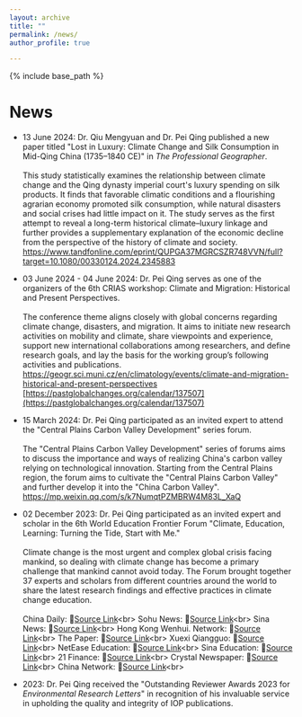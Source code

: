 ```yaml
---
layout: archive
title: ""
permalink: /news/
author_profile: true

---
```


{% include base_path %}


News
======
* 13 June 2024: Dr. Qiu Mengyuan and Dr. Pei Qing published a new paper titled "Lost in Luxury: Climate Change and Silk Consumption in Mid-Qing China (1735–1840 CE)" in *The Professional Geographer*. <br><br>
This study statistically examines the relationship between climate change and the Qing dynasty imperial court's luxury spending on silk products. It finds that favorable climatic conditions and a flourishing agrarian economy promoted silk consumption, while natural disasters and social crises had little impact on it. The study serves as the first attempt to reveal a long-term historical climate–luxury linkage and further provides a supplementary explanation of the economic decline from the perspective of the history of climate and society.<br>
<a href="https://www.tandfonline.com/eprint/QUPGA37MGRCSZR748VVN/full?target=10.1080/00330124.2024.2345883">https://www.tandfonline.com/eprint/QUPGA37MGRCSZR748VVN/full?target=10.1080/00330124.2024.2345883</a><br>

* 03 June 2024 - 04 June 2024: Dr. Pei Qing serves as one of the organizers of the 6th CRIAS workshop: Climate and Migration: Historical and Present Perspectives.<br><br>
The conference theme aligns closely with global concerns regarding climate change, disasters, and migration. It aims to initiate new research activities on mobility and climate, share viewpoints and experience, support new international collaborations among researchers, and define research goals, and lay the basis for the working group’s following activities and publications.<br>
<a href="https://geogr.sci.muni.cz/en/climatology/events/climate-and-migration-historical-and-present-perspectives">https://geogr.sci.muni.cz/en/climatology/events/climate-and-migration-historical-and-present-perspectives</a><br>
[https://pastglobalchanges.org/calendar/137507](https://pastglobalchanges.org/calendar/137507)

* 15 March 2024: Dr. Pei Qing participated as an invited expert to attend the "Central Plains Carbon Valley Development" series forum. <br><br>
The "Central Plains Carbon Valley Development" series of forums aims to discuss the importance and ways of realizing China's carbon valley relying on technological innovation. Starting from the Central Plains region, the forum aims to cultivate the "Central Plains Carbon Valley" and further develop it into the "China Carbon Valley".<br>
<a href="https://mp.weixin.qq.com/s/k7NumqtPZMBRW4M83L_XaQ">https://mp.weixin.qq.com/s/k7NumqtPZMBRW4M83L_XaQ</a><br>

* 02 December 2023: Dr. Pei Qing participated as an invited expert and scholar in the 6th World Education Frontier Forum "Climate, Education, Learning: Turning the Tide, Start with Me."<br><br>
Climate change is the most urgent and complex global crisis facing mankind, so dealing with climate change has become a primary challenge that mankind cannot avoid today. The Forum brought together 37 experts and scholars from different countries around the world to share the latest research findings and effective practices in climate change education.<br><br>
China Daily: <span>🔗<span>[Source Link](https://cn.chinadaily.com.cn/a/202312/04/WS656d75d5a310d5acd877180d.html "https://cn.chinadaily.com.cn/a/202312/04/WS656d75d5a310d5acd877180d.html")<br>
Sohu News: <span>🔗<span>[Source Link](https://3g.k.sohu.com/t/n746020599?serialId=3ccd43198c4ec37b4e92c16c874ce451&showType=&shp1=NjczNDk4NTI2NTM2NDI1OTY2Ng%3D%3D&sf_a=weixin "https://3g.k.sohu.com/t/n746020599?serialId=3ccd43198c4ec37b4e92c16c874ce451&showType=&shp1=NjczNDk4NTI2NTM2NDI1OTY2Ng%3D%3D&sf_a=weixin")<br>
Sina News: <span>🔗<span>[Source Link](https://shenzhen.sina.cn/news/2023-12-04/detail-imzwvwiq5367883.d.html?sinawapsharesource=newsapp&wm=3200_0001 "https://shenzhen.sina.cn/news/2023-12-04/detail-imzwvwiq5367883.d.html?sinawapsharesource=newsapp&wm=3200_0001")<br>
Hong Kong Wenhui. Network: <span>🔗<span>[Source Link](https://www.wenweipo.com/s/202312/04/AP656d921ee4b0fdf828a8f588.html "https://www.wenweipo.com/s/202312/04/AP656d921ee4b0fdf828a8f588.html")<br>
The Paper: <span>🔗<span>[Source Link](https://m.thepaper.cn/newsDetail_forward_25540419 "https://m.thepaper.cn/newsDetail_forward_25540419")<br>
Xuexi Qiangguo: <span>🔗<span>[Source Link](https://article.xuexi.cn/articles/index.html?art_id=16269555655746257495&source=share&study_style_id=feeds_opaque&reco_id=102707f01d20c0a82235000u&share_to=wx_single&study_share_enable=1&study_comment_disable=0&ptype=0&item_id=16269555655746257495 "https://article.xuexi.cn/articles/index.html?art_id=16269555655746257495&source=share&study_style_id=feeds_opaque&reco_id=102707f01d20c0a82235000u&share_to=wx_single&study_share_enable=1&study_comment_disable=0&ptype=0&item_id=16269555655746257495")<br>
NetEase Education: <span>🔗<span>[Source Link](https://www.163.com/edu/article/IL4PIIAD00299B2K.html "https://www.163.com/edu/article/IL4PIIAD00299B2K.html")<br>
Sina Education: <span>🔗<span>[Source Link](https://edu.sina.com.cn/l/2023-12-04/doc-imzwwarn5272409.shtml "https://edu.sina.com.cn/l/2023-12-04/doc-imzwwarn5272409.shtml")<br>
21 Finance: <span>🔗<span>[Source Link](https://m.21jingji.com/article/20231204/herald/afa1f1fa3eec33dfd68b46fd01f894aa.html "https://m.21jingji.com/article/20231204/herald/afa1f1fa3eec33dfd68b46fd01f894aa.html")<br>
Crystal Newspaper: <span>🔗<span>[Source Link](https://appimg.allcitysz.com/template/displayTemplatev1/dist/index.html?id=807647&columnId=75#/newsDetail/807647/75?isShare=true&userName=%E7%94%A8%E6%88%B71007513&deviceId=cd80ed725ebcea87 "https://appimg.allcitysz.com/template/displayTemplatev1/dist/index.html?id=807647&columnId=75#/newsDetail/807647/75?isShare=true&userName=%E7%94%A8%E6%88%B71007513&deviceId=cd80ed725ebcea87")<br>
China Network: <span>🔗<span>[Source Link](http://edu.china.com.cn/2023-12/04/content_116856370.shtml "http://edu.china.com.cn/2023-12/04/content_116856370.shtml")<br>  

* 2023: Dr. Pei Qing received the "Outstanding Reviewer Awards 2023 for *Environmental Research Letters*" in recognition of his invaluable service in upholding the quality and integrity of IOP publications.



